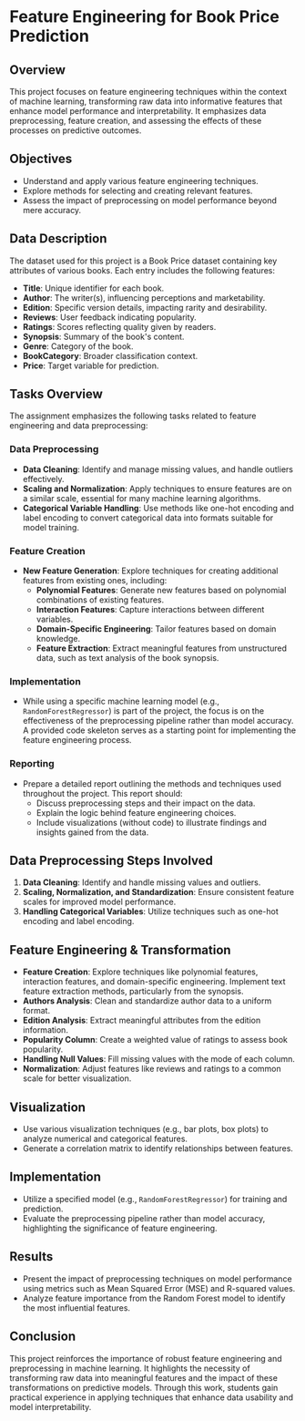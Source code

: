 # Feature Engineering for Book Price Prediction

## Overview
This project focuses on feature engineering techniques within the context of machine learning, transforming raw data into informative features that enhance model performance and interpretability. It emphasizes data preprocessing, feature creation, and assessing the effects of these processes on predictive outcomes.

## Objectives
- Understand and apply various feature engineering techniques.
- Explore methods for selecting and creating relevant features.
- Assess the impact of preprocessing on model performance beyond mere accuracy.

## Data Description
The dataset used for this project is a Book Price dataset containing key attributes of various books. Each entry includes the following features:
- **Title**: Unique identifier for each book.
- **Author**: The writer(s), influencing perceptions and marketability.
- **Edition**: Specific version details, impacting rarity and desirability.
- **Reviews**: User feedback indicating popularity.
- **Ratings**: Scores reflecting quality given by readers.
- **Synopsis**: Summary of the book's content.
- **Genre**: Category of the book.
- **BookCategory**: Broader classification context.
- **Price**: Target variable for prediction.

## Tasks Overview
The assignment emphasizes the following tasks related to feature engineering and data preprocessing:

### Data Preprocessing
- **Data Cleaning**: Identify and manage missing values, and handle outliers effectively.
- **Scaling and Normalization**: Apply techniques to ensure features are on a similar scale, essential for many machine learning algorithms.
- **Categorical Variable Handling**: Use methods like one-hot encoding and label encoding to convert categorical data into formats suitable for model training.

### Feature Creation
- **New Feature Generation**: Explore techniques for creating additional features from existing ones, including:
  - **Polynomial Features**: Generate new features based on polynomial combinations of existing features.
  - **Interaction Features**: Capture interactions between different variables.
  - **Domain-Specific Engineering**: Tailor features based on domain knowledge.
  - **Feature Extraction**: Extract meaningful features from unstructured data, such as text analysis of the book synopsis.

### Implementation
- While using a specific machine learning model (e.g., `RandomForestRegressor`) is part of the project, the focus is on the effectiveness of the preprocessing pipeline rather than model accuracy. A provided code skeleton serves as a starting point for implementing the feature engineering process.

### Reporting
- Prepare a detailed report outlining the methods and techniques used throughout the project. This report should:
  - Discuss preprocessing steps and their impact on the data.
  - Explain the logic behind feature engineering choices.
  - Include visualizations (without code) to illustrate findings and insights gained from the data.

## Data Preprocessing Steps Involved
1. **Data Cleaning**: Identify and handle missing values and outliers.
2. **Scaling, Normalization, and Standardization**: Ensure consistent feature scales for improved model performance.
3. **Handling Categorical Variables**: Utilize techniques such as one-hot encoding and label encoding.

## Feature Engineering & Transformation
- **Feature Creation**: Explore techniques like polynomial features, interaction features, and domain-specific engineering. Implement text feature extraction methods, particularly from the synopsis.
- **Authors Analysis**: Clean and standardize author data to a uniform format.
- **Edition Analysis**: Extract meaningful attributes from the edition information.
- **Popularity Column**: Create a weighted value of ratings to assess book popularity.
- **Handling Null Values**: Fill missing values with the mode of each column.
- **Normalization**: Adjust features like reviews and ratings to a common scale for better visualization.

## Visualization
- Use various visualization techniques (e.g., bar plots, box plots) to analyze numerical and categorical features.
- Generate a correlation matrix to identify relationships between features.

## Implementation
- Utilize a specified model (e.g., `RandomForestRegressor`) for training and prediction.
- Evaluate the preprocessing pipeline rather than model accuracy, highlighting the significance of feature engineering.

## Results
- Present the impact of preprocessing techniques on model performance using metrics such as Mean Squared Error (MSE) and R-squared values.
- Analyze feature importance from the Random Forest model to identify the most influential features.

## Conclusion
This project reinforces the importance of robust feature engineering and preprocessing in machine learning. It highlights the necessity of transforming raw data into meaningful features and the impact of these transformations on predictive models. Through this work, students gain practical experience in applying techniques that enhance data usability and model interpretability.
